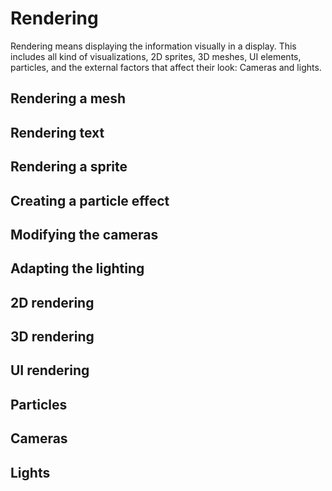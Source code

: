 # Rendering

Rendering means displaying the information visually in a display. This includes all kind of visualizations, 2D sprites, 3D meshes, UI elements, particles, and the external factors that affect their look: Cameras and lights.

## Rendering a mesh

## Rendering text

## Rendering a sprite

## Creating a particle effect

## Modifying the cameras

## Adapting the lighting

## 2D rendering

## 3D rendering

## UI rendering

## Particles

## Cameras

## Lights

